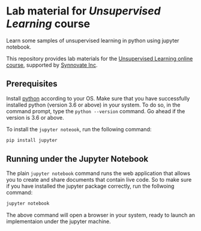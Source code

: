 # Lab material for *Unsupervised Learning* course
Learn some samples of unsupervised learning in python using jupyter notebook.

This repository provides lab materials for the [Unsupervised Learning online course](http://edu.synnovateinc.com/courses/ai-ml-2/), 
supported by [Synnovate Inc](http://synnovateinc.com/). 

## Prerequisites

Install [python](http://www.python.org) according to your OS.
Make sure that you have successfully installed python (version 3.6 or above) in your system.
To do so, in the command prompt, type the `python --version` command. Go ahead if the version is 3.6 or above.
 
To install the `jupyter noteook`, run the following command:

```bash
pip install jupyter
```

## Running under the Jupyter Notebook

The plain `jupyter notebook` command runs the web application that allows you to create 
and share documents that contain live code. So to make sure if you have installed the jupyter package correctly, run the follwoing command:
```bash
jupyter notebook
```
The above command will open a browser in your system, ready to launch an implementaion under the jupyter machine.
